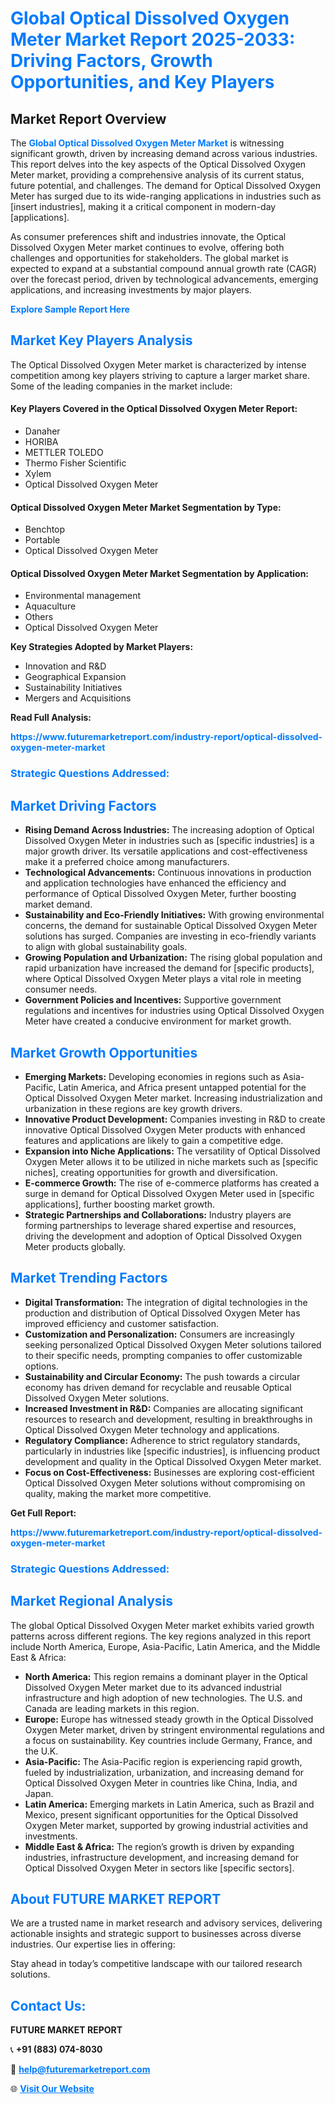 <h1 style="color: #007BFF;">Global Optical Dissolved Oxygen Meter Market Report 2025-2033: Driving Factors, Growth Opportunities, and Key Players</h1>

<section id="overview">
<h2>Market Report Overview</h2>
<p>The <a href="https://www.futuremarketreport.com/industry-report/optical-dissolved-oxygen-meter-market" style="color: #007BFF; text-decoration: none;"><strong>Global Optical Dissolved Oxygen Meter Market</strong></a> is witnessing significant growth, driven by increasing demand across various industries. This report delves into the key aspects of the Optical Dissolved Oxygen Meter market, providing a comprehensive analysis of its current status, future potential, and challenges. The demand for Optical Dissolved Oxygen Meter has surged due to its wide-ranging applications in industries such as [insert industries], making it a critical component in modern-day [applications].</p>
<p>As consumer preferences shift and industries innovate, the Optical Dissolved Oxygen Meter market continues to evolve, offering both challenges and opportunities for stakeholders. The global market is expected to expand at a substantial compound annual growth rate (CAGR) over the forecast period, driven by technological advancements, emerging applications, and increasing investments by major players.</p>
</section>

<section id="overview">
<p><a href="https://www.futuremarketreport.com/request-sample/reportId=101578" style="color: #007BFF; text-decoration: none;"><strong>Explore Sample Report Here</strong></a></p>
</section>

<section id="key-players">
<h2 style="color: #007BFF;">Market Key Players Analysis</h2>
<p>The Optical Dissolved Oxygen Meter market is characterized by intense competition among key players striving to capture a larger market share. Some of the leading companies in the market include:</p>
<h4>Key Players Covered in the Optical Dissolved Oxygen Meter Report:</h4>
<ul><li>Danaher</li><li>HORIBA</li><li>METTLER TOLEDO</li><li>Thermo Fisher Scientific</li><li>Xylem</li><li>Optical Dissolved Oxygen Meter</li></ul>
<h4>Optical Dissolved Oxygen Meter Market Segmentation by Type:</h4>
<ul><li>Benchtop</li><li>Portable</li><li>Optical Dissolved Oxygen Meter</li></ul>

<h4>Optical Dissolved Oxygen Meter Market Segmentation by Application:</h4>
<ul><li>Environmental management</li><li>Aquaculture</li><li>Others</li><li>Optical Dissolved Oxygen Meter</li></ul>
<p><strong>Key Strategies Adopted by Market Players:</strong></p>
<ul>
<li>Innovation and R&D</li>
<li>Geographical Expansion</li>
<li>Sustainability Initiatives</li>
<li>Mergers and Acquisitions</li>
</ul>
</section>

<section>
<p><strong>Read Full Analysis: </strong></p><a href="https://www.futuremarketreport.com/industry-report/optical-dissolved-oxygen-meter-market" style="color: #007BFF; text-decoration: none;"><strong>https://www.futuremarketreport.com/industry-report/optical-dissolved-oxygen-meter-market</strong></a>
<h3 style="color: #007BFF;">Strategic Questions Addressed:</h3>
</section>

<section id="driving-factors">
<h2 style="color: #007BFF;">Market Driving Factors</h2>
<ul>
<li><strong>Rising Demand Across Industries:</strong> The increasing adoption of Optical Dissolved Oxygen Meter in industries such as [specific industries] is a major growth driver. Its versatile applications and cost-effectiveness make it a preferred choice among manufacturers.</li>
<li><strong>Technological Advancements:</strong> Continuous innovations in production and application technologies have enhanced the efficiency and performance of Optical Dissolved Oxygen Meter, further boosting market demand.</li>
<li><strong>Sustainability and Eco-Friendly Initiatives:</strong> With growing environmental concerns, the demand for sustainable Optical Dissolved Oxygen Meter solutions has surged. Companies are investing in eco-friendly variants to align with global sustainability goals.</li>
<li><strong>Growing Population and Urbanization:</strong> The rising global population and rapid urbanization have increased the demand for [specific products], where Optical Dissolved Oxygen Meter plays a vital role in meeting consumer needs.</li>
<li><strong>Government Policies and Incentives:</strong> Supportive government regulations and incentives for industries using Optical Dissolved Oxygen Meter have created a conducive environment for market growth.</li>
</ul>
</section>

<section id="growth-opportunities">
<h2 style="color: #007BFF;">Market Growth Opportunities</h2>
<ul>
<li><strong>Emerging Markets:</strong> Developing economies in regions such as Asia-Pacific, Latin America, and Africa present untapped potential for the Optical Dissolved Oxygen Meter market. Increasing industrialization and urbanization in these regions are key growth drivers.</li>
<li><strong>Innovative Product Development:</strong> Companies investing in R&D to create innovative Optical Dissolved Oxygen Meter products with enhanced features and applications are likely to gain a competitive edge.</li>
<li><strong>Expansion into Niche Applications:</strong> The versatility of Optical Dissolved Oxygen Meter allows it to be utilized in niche markets such as [specific niches], creating opportunities for growth and diversification.</li>
<li><strong>E-commerce Growth:</strong> The rise of e-commerce platforms has created a surge in demand for Optical Dissolved Oxygen Meter used in [specific applications], further boosting market growth.</li>
<li><strong>Strategic Partnerships and Collaborations:</strong> Industry players are forming partnerships to leverage shared expertise and resources, driving the development and adoption of Optical Dissolved Oxygen Meter products globally.</li>
</ul>
</section>

<section id="trending-factors">
<h2 style="color: #007BFF;">Market Trending Factors</h2>
<ul>
<li><strong>Digital Transformation:</strong> The integration of digital technologies in the production and distribution of Optical Dissolved Oxygen Meter has improved efficiency and customer satisfaction.</li>
<li><strong>Customization and Personalization:</strong> Consumers are increasingly seeking personalized Optical Dissolved Oxygen Meter solutions tailored to their specific needs, prompting companies to offer customizable options.</li>
<li><strong>Sustainability and Circular Economy:</strong> The push towards a circular economy has driven demand for recyclable and reusable Optical Dissolved Oxygen Meter solutions.</li>
<li><strong>Increased Investment in R&D:</strong> Companies are allocating significant resources to research and development, resulting in breakthroughs in Optical Dissolved Oxygen Meter technology and applications.</li>
<li><strong>Regulatory Compliance:</strong> Adherence to strict regulatory standards, particularly in industries like [specific industries], is influencing product development and quality in the Optical Dissolved Oxygen Meter market.</li>
<li><strong>Focus on Cost-Effectiveness:</strong> Businesses are exploring cost-efficient Optical Dissolved Oxygen Meter solutions without compromising on quality, making the market more competitive.</li>
</ul>
</section>

<section>
<p><strong>Get Full Report: </strong></p><a href="https://www.futuremarketreport.com/industry-report/optical-dissolved-oxygen-meter-market" style="color: #007BFF; text-decoration: none;"><strong>https://www.futuremarketreport.com/industry-report/optical-dissolved-oxygen-meter-market</strong></a>
<h3 style="color: #007BFF;">Strategic Questions Addressed:</h3>
</section>


<section id="regional-analysis">
<h2 style="color: #007BFF;">Market Regional Analysis</h2>
<p>The global Optical Dissolved Oxygen Meter market exhibits varied growth patterns across different regions. The key regions analyzed in this report include North America, Europe, Asia-Pacific, Latin America, and the Middle East & Africa:</p>
<ul>
<li><strong>North America:</strong> This region remains a dominant player in the Optical Dissolved Oxygen Meter market due to its advanced industrial infrastructure and high adoption of new technologies. The U.S. and Canada are leading markets in this region.</li>
<li><strong>Europe:</strong> Europe has witnessed steady growth in the Optical Dissolved Oxygen Meter market, driven by stringent environmental regulations and a focus on sustainability. Key countries include Germany, France, and the U.K.</li>
<li><strong>Asia-Pacific:</strong> The Asia-Pacific region is experiencing rapid growth, fueled by industrialization, urbanization, and increasing demand for Optical Dissolved Oxygen Meter in countries like China, India, and Japan.</li>
<li><strong>Latin America:</strong> Emerging markets in Latin America, such as Brazil and Mexico, present significant opportunities for the Optical Dissolved Oxygen Meter market, supported by growing industrial activities and investments.</li>
<li><strong>Middle East & Africa:</strong> The region’s growth is driven by expanding industries, infrastructure development, and increasing demand for Optical Dissolved Oxygen Meter in sectors like [specific sectors].</li>
</ul>
</section>

<footer>
<h2 style="color: #007BFF;">About FUTURE MARKET REPORT</h2>
<p>We are a trusted name in market research and advisory services, delivering actionable insights and strategic support to businesses across diverse industries. Our expertise lies in offering:</p>

<p>Stay ahead in today’s competitive landscape with our tailored research solutions.</p>

<h2 style="color: #007BFF;">Contact Us:</h2>
<p><strong>FUTURE MARKET REPORT</strong></p>
<p>📞 <strong>+91 (883) 074-8030</strong></p>
<p>📧 <strong><a href="mailto:help@futuremarketreport.com" style="color: #007BFF;">help@futuremarketreport.com</a></strong></p>
<p>🌐 <strong><a href="https://www.futuremarketreport.com/" style="color: #007BFF;">Visit Our Website</a></strong></p>
</footer>